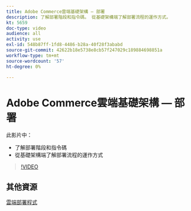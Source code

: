 ```yaml
---
title: Adobe Commerce雲端基礎架構 — 部署
description: 了解部署階段和指令碼。 從基礎架構端了解部署流程的運作方​式。
kt: 5659
doc-type: video
audience: all
activity: use
exl-id: 548b87ff-1fd8-4486-b28a-40f28f3ababd
source-git-commit: 42622b18e5738e8cb57f247029c189884698851a
workflow-type: tm+mt
source-wordcount: '57'
ht-degree: 0%

---
```


# Adobe Commerce雲端基礎架構 — 部署

此影片中：

- 了解部署階段和指令碼
- 從基礎架構端了解部署流程的運作方&#x200B;式

>[!VIDEO](https://video.tv.adobe.com/v/35695?quality=12&learn=on)

## 其他資源

[雲端部署程式](https://devdocs.magento.com/cloud/deploy/cloud-deployment-process.html)
